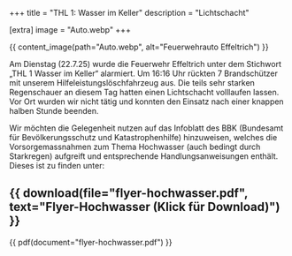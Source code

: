 +++
title = "THL 1: Wasser im Keller"
description = "Lichtschacht"

[extra]
image = "Auto.webp"
+++

{{ content_image(path="Auto.webp", alt="Feuerwehrauto Effeltrich") }}

Am Dienstag (22.7.25) wurde die Feuerwehr Effeltrich unter dem Stichwort „THL 1 Wasser im Keller“ alarmiert.
Um 16:16 Uhr rückten 7 Brandschützer mit unserem Hilfeleistungslöschfahrzeug aus. Die teils sehr starken Regenschauer an diesem Tag hatten einen Lichtschacht volllaufen lassen. Vor Ort wurden wir nicht tätig und konnten den Einsatz nach einer knappen halben Stunde beenden.

Wir möchten die Gelegenheit nutzen auf das Infoblatt des BBK (Bundesamt für Bevölkerungsschutz und Katastrophenhilfe) hinzuweisen, welches die Vorsorgemassnahmen zum Thema Hochwasser (auch bedingt durch Starkregen) aufgreift und entsprechende Handlungsanweisungen enthält.
Dieses ist zu finden unter:

## {{ download(file="flyer-hochwasser.pdf", text="Flyer-Hochwasser (Klick für Download)") }}

{{ pdf(document="flyer-hochwasser.pdf") }}
